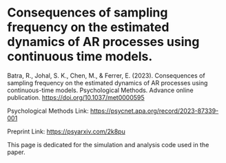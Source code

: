 # Consequences of sampling frequency on the estimated dynamics of AR processes using continuous time models.

Batra, R., Johal, S. K., Chen, M., & Ferrer, E. (2023). Consequences of sampling frequency on the estimated dynamics of AR processes using continuous-time models. Psychological Methods. Advance online publication. https://doi.org/10.1037/met0000595

Psychological Methods Link: https://psycnet.apa.org/record/2023-87339-001

Preprint Link: https://psyarxiv.com/2k8pu

This page is dedicated for the simulation and analysis code used in the paper. 
